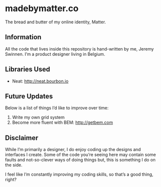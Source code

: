 # madebymatter.co

The bread and butter of my online identity, Matter.

## Information
All the code that lives inside this repository is hand-written by me, Jeremy Swinnen. I’m a product designer living in Belgium.

## Libraries Used
- Neat: http://neat.bourbon.io

## Future Updates
Below is a list of things I’d like to improve over time:

1. Write my own grid system
2. Become more fluent with BEM: http://getbem.com

## Disclaimer
While I’m primarily a designer, I do enjoy coding up the designs and interfaces I create. Some of the code you’re seeing here may contain some faults and not-so-clever ways of doing things but,  this is something I do on the side.

I feel like I’m constantly improving my coding skills, so that’s a good thing, right?

